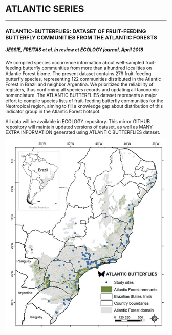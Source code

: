 # ATLANTIC SERIES
--------------------------------------------------------
### **ATLANTIC-BUTTERFLIES: DATASET OF FRUIT-FEEDING BUTTERFLY COMMUNITIES FROM THE ATLANTIC FORESTS**

##### JESSIE, FREITAS et al. in review et ECOLOGY journal, April 2018

We compiled species occurrence information about well-sampled fruit-feeding butterfly communities from more than a hundred localities on Atlantic Forest biome. The present dataset contains 279 fruit-feeding butterfly species, representing 122 communities distributed in the Atlantic Forest in Brazil and neighbor Argentina. We prioritized the reliability of registers, thus confirming all species records and updating all taxonomic nomenclature. The ATLANTIC BUTTERFLIES dataset represents a major effort to compile species lists of fruit-feeding butterfly communities for the Neotropical region, aiming to fill a knowledge gap about distribution of this indicator group in the Atlantic Forest hotspot.

All data will be available in ECOLOGY repository. This mirror GITHUB repository will maintain updated versions of dataset, as well as MANY EXTRA INFORMATION generated using ATLANTIC BUTTERFLIES dataset.  

<p align="center"> 
<img src="butter_v01.jpg">
</p>


